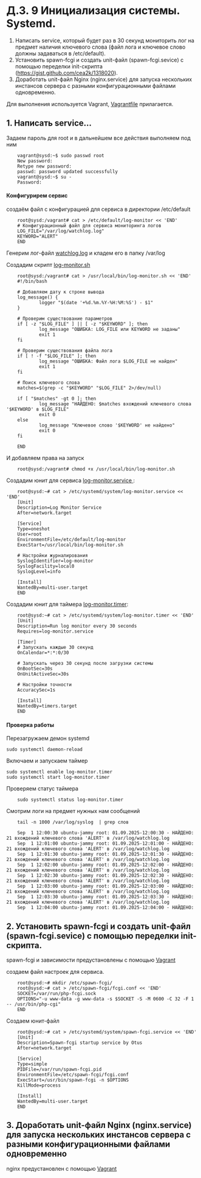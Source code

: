# Д.З. 9 Инициализация системы. Systemd.
1. Написать service, который будет раз в 30 секунд мониторить лог на предмет наличия ключевого слова (файл лога и ключевое слово должны задаваться в /etc/default).
2. Установить spawn-fcgi и создать unit-файл (spawn-fcgi.sevice) с помощью переделки init-скрипта (https://gist.github.com/cea2k/1318020).
3. Доработать unit-файл Nginx (nginx.service) для запуска нескольких инстансов сервера с разными конфигурационными файлами одновременно.


Для выполнения используется Vagrant, [Vagrantfile](./Vagrantfile) прилагается.

## 1. Написать service...

Задаем пароль для root и в дальнейшем все действия выполняем под ним

		vagrant@sysd:~$ sudo passwd root
		New password:
		Retype new password:
		passwd: password updated successfully
		vagrant@sysd:~$ su -
		Password:

#### Конфигурирем сервис

создаём файл с конфигурацией для сервиса в директории /etc/default

		root@sysd:/vagrant# cat > /etc/default/log-monitor << 'END'
		# Конфигурационный файл для сервиса мониторинга логов
		LOG_FILE="/var/log/watchlog.log"
		KEYWORD="ALERT"
		END


Генерим лог-файл [watchlog.log](./watchlog.log)  и кладем его в папку /var/log

Создадим скрипт [log-monitor.sh ](./log-monitor.sh)

		root@sysd:/vagrant# cat > /usr/local/bin/log-monitor.sh << 'END'
		#!/bin/bash

		# Добавляем дату к строке вывода
		log_message() {
				logger "$(date '+%d.%m.%Y-%H:%M:%S') - $1"
		}

		# Проверим существование параметров
		if [ -z "$LOG_FILE" ] || [ -z "$KEYWORD" ]; then
				log_message "ОШИБКА: LOG_FILE или KEYWORD не заданы"
				exit 1
		fi

		# Проверим существования файла лога
		if [ ! -f "$LOG_FILE" ]; then
				log_message "ОШИБКА: Файл лога $LOG_FILE не найден"
				exit 1
		fi

		# Поиск ключевого слова
		matches=$(grep -c "$KEYWORD" "$LOG_FILE" 2>/dev/null)

		if [ "$matches" -gt 0 ]; then
				log_message "НАЙДЕНО: $matches вхождений ключевого слова '$KEYWORD' в $LOG_FILE"
				exit 0
		else
				log_message "Ключевое слово '$KEYWORD' не найдено"
				exit 0
		fi

		END



И добавляем права на запуск

		root@sysd:/vagrant# chmod +x /usr/local/bin/log-monitor.sh

Создадим юнит для сервиса [log-monitor.service ](./log-monitor.service):

		root@sysd:~# cat > /etc/systemd/system/log-monitor.service << 'END'
		[Unit]
		Description=Log Monitor Service
		After=network.target

		[Service]
		Type=oneshot
		User=root
		EnvironmentFile=/etc/default/log-monitor
		ExecStart=/usr/local/bin/log-monitor.sh

		# Настройки журналирования
		SyslogIdentifier=log-monitor
		SyslogFacility=local0
		SyslogLevel=info

		[Install]
		WantedBy=multi-user.target
		END

Создадим юнит для таймера [log-monitor.timer](./log-monitor.timer):

		root@sysd:~# cat > /etc/systemd/system/log-monitor.timer << 'END'
		[Unit]
		Description=Run log monitor every 30 seconds
		Requires=log-monitor.service

		[Timer]
		# Запускать каждые 30 секунд
		OnCalendar=*:*:0/30

		# Запускать через 30 секунд после загрузки системы
		OnBootSec=30s
		OnUnitActiveSec=30s

		# Настройки точности
		AccuracySec=1s

		[Install]
		WantedBy=timers.target
		END


#### Проверка работы

Перезагружаем демон systemd

	sudo systemctl daemon-reload

Включаем и запускаем таймер

	sudo systemctl enable log-monitor.timer
	sudo systemctl start log-monitor.timer

Проверяем статус таймера

		sudo systemctl status log-monitor.timer


Смотрим логи на предмет нужных нам сообщений

		tail -n 1000 /var/log/syslog  | grep слов

		Sep  1 12:00:30 ubuntu-jammy root: 01.09.2025-12:00:30 - НАЙДЕНО: 21 вхождений ключевого слова 'ALERT' в /var/log/watchlog.log
		Sep  1 12:01:00 ubuntu-jammy root: 01.09.2025-12:01:00 - НАЙДЕНО: 21 вхождений ключевого слова 'ALERT' в /var/log/watchlog.log
		Sep  1 12:01:30 ubuntu-jammy root: 01.09.2025-12:01:30 - НАЙДЕНО: 21 вхождений ключевого слова 'ALERT' в /var/log/watchlog.log
		Sep  1 12:02:00 ubuntu-jammy root: 01.09.2025-12:02:00 - НАЙДЕНО: 21 вхождений ключевого слова 'ALERT' в /var/log/watchlog.log
		Sep  1 12:02:30 ubuntu-jammy root: 01.09.2025-12:02:30 - НАЙДЕНО: 21 вхождений ключевого слова 'ALERT' в /var/log/watchlog.log
		Sep  1 12:03:00 ubuntu-jammy root: 01.09.2025-12:03:00 - НАЙДЕНО: 21 вхождений ключевого слова 'ALERT' в /var/log/watchlog.log
		Sep  1 12:03:30 ubuntu-jammy root: 01.09.2025-12:03:30 - НАЙДЕНО: 21 вхождений ключевого слова 'ALERT' в /var/log/watchlog.log
		Sep  1 12:04:00 ubuntu-jammy root: 01.09.2025-12:04:00 - НАЙДЕНО:

## 2. Установить spawn-fcgi и создать unit-файл (spawn-fcgi.sevice) с помощью переделки init-скрипта.

spawn-fcgi и зависимости предустановлены с помощью [Vagrant](./Vagrantfile)

создаем файл настроек для сервиса.

		root@sysd:~# mkdir /etc/spawn-fcgi/
		root@sysd:~# cat > /etc/spawn-fcgi/fcgi.conf << 'END'
		SOCKET=/var/run/php-fcgi.sock
		OPTIONS="-u www-data -g www-data -s $SOCKET -S -M 0600 -C 32 -F 1 -- /usr/bin/php-cgi"
		END

Создаем юнит-файл

		root@sysd:~# cat > /etc/systemd/system/spawn-fcgi.service << 'END'
		[Unit]
		Description=Spawn-fcgi startup service by Otus
		After=network.target

		[Service]
		Type=simple
		PIDFile=/var/run/spawn-fcgi.pid
		EnvironmentFile=/etc/spawn-fcgi/fcgi.conf
		ExecStart=/usr/bin/spawn-fcgi -n $OPTIONS
		KillMode=process

		[Install]
		WantedBy=multi-user.target
		END


## 3. Доработать unit-файл Nginx (nginx.service) для запуска нескольких инстансов сервера с разными конфигурационными файлами одновременно

nginx предустановлен с помощью [Vagrant](./Vagrantfile)



